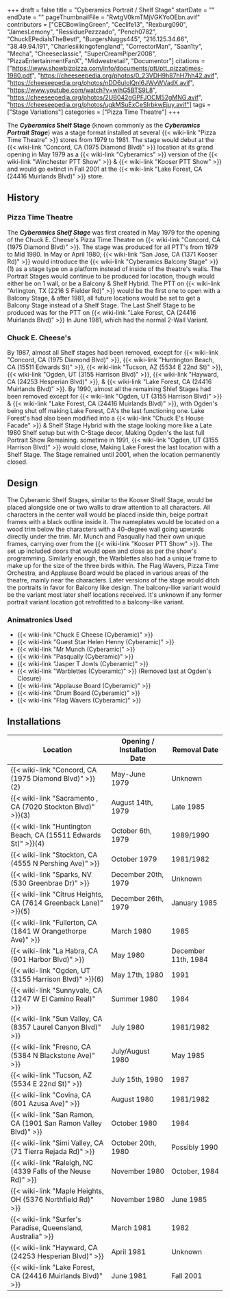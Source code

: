 +++
draft = false
title = "Cyberamics Portrait / Shelf Stage"
startDate = ""
endDate = ""
pageThumbnailFile = "RwtgV0kmTMjVGKYoOEbn.avif"
contributors = ["CECBowlingGreen", "Ceclife13", "Rexburg090", "JamesLemony", "RessiduePezzzado", "Pench0782", "ChuckEPediaIsTheBest!", "BurgersNuggs445", "216.125.34.66", "38.49.94.191", "Charlesiiikingofengland", "CorrectorMan", "Saan1ty", "Mecha", "Cheeseclassic", "SuperCreamPiper2008", "PizzaEntertainmentFanX", "Midwestretail", "Documentor"]
citations = ["https://www.showbizpizza.com/info/documents/ptt/ptt_pizzatimes-1980.pdf", "https://cheeseepedia.org/photos/0_23VDH9h87hH7hh42.avif", "https://cheeseepedia.org/photos/nDD6uIolQnI6JWvWVadX.avif", "https://www.youtube.com/watch?v=wihG5BTS9L8", "https://cheeseepedia.org/photos/2UB042gGPFJOCM52gMNG.avif", "https://cheeseepedia.org/photos/ugkMSuExCeSIrbkwEjuy.avif"]
tags = ["Stage Variations"]
categories = ["Pizza Time Theatre"]
+++

The ***Cyberamics* **Shelf Stage**** (known commonly as the ***Cyberamics Portrait Stage***) was a stage format installed at several {{< wiki-link "Pizza Time Theatre" >}} stores from 1979 to 1981. The stage would debut at the {{< wiki-link "Concord, CA (1975 Diamond Blvd)" >}} location at its grand opening in May 1979 as a {{< wiki-link "Cyberamics" >}} version of the {{< wiki-link "Winchester PTT Show" >}} &amp; {{< wiki-link "Kooser PTT Show" >}} and would go extinct in Fall 2001 at the {{< wiki-link "Lake Forest, CA (24416 Muirlands Blvd)" >}} store.

## History

### Pizza Time Theatre

The ***Cyberamics Shelf Stage*** was first created in May 1979 for the opening of the Chuck E. Cheese's Pizza Time Theatre on {{< wiki-link "Concord, CA (1975 Diamond Blvd)" >}}. The stage was produced for all PTT's from 1979 to Mid 1980. In May or April 1980, {{< wiki-link "San Jose, CA (1371 Kooser Rd)" >}} would introduce the {{< wiki-link "Cyberamics Balcony Stage" >}}(1) as a stage type on a platform instead of inside of the theatre's walls. The Portrait Stages would continue to be produced for location, though would either be on 1 wall, or be a Balcony &amp; Shelf Hybrid. The PTT on {{< wiki-link "Arlington, TX (2216 S Fielder Rd)" >}} would be the first one to open with a Balcony Stage, &amp; after 1981, all future locations would be set to get a Balcony Stage instead of a Shelf Stage. The Last Shelf Stage to be produced was for the PTT on {{< wiki-link "Lake Forest, CA (24416 Muirlands Blvd)" >}} In June 1981, which had the normal 2-Wall Variant.

### Chuck E. Cheese's

By 1987, almost all Shelf stages had been removed, except for {{< wiki-link "Concord, CA (1975 Diamond Blvd)" >}}, {{< wiki-link "Huntington Beach, CA (15511 Edwards St)" >}}, {{< wiki-link "Tucson, AZ (5534 E 22nd St)" >}}, {{< wiki-link "Ogden, UT (3155 Harrison Blvd)" >}}, {{< wiki-link "Hayward, CA (24253 Hesperian Blvd)" >}}, &amp; {{< wiki-link "Lake Forest, CA (24416 Muirlands Blvd)" >}}. By 1990, almost all the remaining Shlef Stages had been removed except for {{< wiki-link "Ogden, UT (3155 Harrison Blvd)" >}} &amp; {{< wiki-link "Lake Forest, CA (24416 Muirlands Blvd)" >}}, with Ogden's being shut off making Lake Forest, CA's the last functioning one. Lake Forest's had also been modified into a {{< wiki-link "Chuck E's House Facade" >}} &amp; Shelf Stage Hybrid with the stage looking more like a Late 1980 Shelf setup but with C-Stage decor, Making Ogden's the last full Portrait Show Remaining. sometime in 1991, {{< wiki-link "Ogden, UT (3155 Harrison Blvd)" >}} would close, Making Lake Forest the last location with a Shelf Stage. The Stage remained until 2001, when the location permanently closed.

## Design

The Cyberamic Shelf Stages, similar to the Kooser Shelf Stage, would be placed alongside one or two walls to draw attention to all characters. All characters in the center wall would be placed inside thin, beige portrait frames with a black outline inside it. The nameplates would be located on a wood trim below the characters with a 40-degree wall going upwards directly under the trim. Mr. Munch and Pasqually had their own unique frames, carrying over from the {{< wiki-link "Kooser PTT Show" >}}. The set up included doors that would open and close as per the show's programming. Similarly enough, the Warblettes also had a unique frame to make up for the size of the three birds within. The Flag Wavers, Pizza Time Orchestra, and Applause Board would be placed in various areas of the theatre, mainly near the characters. Later versions of the stage would ditch the portraits in favor for Balcony like design. The balcony-like variant would be the variant most later shelf locations received. It's unknown if any former portrait variant location got retrofitted to a balcony-like variant.

### Animatronics Used

- {{< wiki-link "Chuck E Cheese (Cyberamic)" >}}
- {{< wiki-link "Guest Star Helen Henny (Cyberamic)" >}}
- {{< wiki-link "Mr Munch (Cyberamic)" >}}
- {{< wiki-link "Pasqually (Cyberamic)" >}}
- {{< wiki-link "Jasper T Jowls (Cyberamic)" >}}
- {{< wiki-link "Warblettes (Cyberamic)" >}} (Removed last at Ogden's Closure)
- {{< wiki-link "Applause Board (Cyberamic)" >}}
- {{< wiki-link "Drum Board (Cyberamic)" >}}
- {{< wiki-link "Flag Wavers (Cyberamic)" >}}

## Installations

| Location                                                              | Opening / Installation Date | Removal Date        |
|-----------------------------------------------------------------------|-----------------------------|---------------------|
| {{< wiki-link "Concord, CA (1975 Diamond Blvd)" >}}(2)          | May-June 1979               | Unknown             |
| {{< wiki-link "Sacramento , CA (7020 Stockton Blvd)" >}}(3)     | August 14th, 1979           | Late 1985           |
| {{< wiki-link "Huntington Beach, CA (15511 Edwards St)" >}}(4)  | October 6th, 1979           | 1989/1990           |
| {{< wiki-link "Stockton, CA (4555 N Pershing Ave)" >}}          | October 1979                | 1981/1982           |
| {{< wiki-link "Sparks, NV (530 Greenbrae Dr)" >}}               | December 20th, 1979         | Unknown             |
| {{< wiki-link "Citrus Heights, CA (7614 Greenback Lane)" >}}(5) | December 26th, 1979         | January 1985        |
| {{< wiki-link "Fullerton, CA (1841 W Orangethorpe Ave)" >}}     | March 1980                  | 1985                |
| {{< wiki-link "La Habra, CA (901 Harbor Blvd)" >}}              | May 1980                    | December 11th, 1984 |
| {{< wiki-link "Ogden, UT (3155 Harrison Blvd)" >}}(6)           | May 17th, 1980              | 1991                |
| {{< wiki-link "Sunnyvale, CA (1247 W El Camino Real)" >}}       | Summer 1980                 | 1984                |
| {{< wiki-link "Sun Valley, CA (8357 Laurel Canyon Blvd)" >}}    | July 1980                   | 1981/1982           |
| {{< wiki-link "Fresno, CA (5384 N Blackstone Ave)" >}}          | July/August 1980            | May 1985            |
| {{< wiki-link "Tucson, AZ (5534 E 22nd St)" >}}                 | July 15th, 1980             | 1987                |
| {{< wiki-link "Covina, CA (601 Azusa Ave)" >}}                  | August 1980                 | 1981/1982           |
| {{< wiki-link "San Ramon, CA (1901 San Ramon Valley Blvd)" >}}  | October 1980                | 1984                |
| {{< wiki-link "Simi Valley, CA (71 Tierra Rejada Rd)" >}}       | October 20th, 1980          | Possibly 1990       |
| {{< wiki-link "Raleigh, NC (4339 Falls of the Neuse Rd)" >}}    | November 1980               | October, 1984       |
| {{< wiki-link "Maple Heights, OH (5376 Northfield Rd)" >}}      | November 1980               | June 1985           |
| {{< wiki-link "Surfer's Paradise, Queensland, Australia" >}}    | March 1981                  | 1982                |
| {{< wiki-link "Hayward, CA (24253 Hesperian Blvd)" >}}          | April 1981                  | Unknown             |
| {{< wiki-link "Lake Forest, CA (24416 Muirlands Blvd)" >}}      | June 1981                   | Fall 2001           |